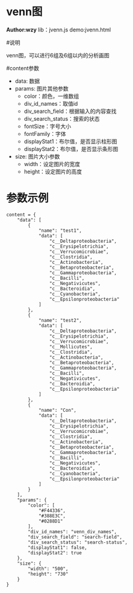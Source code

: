 venn图
=========
**Author:wzy**
lib：jvenn.js
demo:jvenn.html

#说明

venn图，可以进行6组及6组以内的分析画图

#content参数

* data: 数据
* params: 图片其他参数
	+ color：颜色，一维数组
	+ div_id_names：取值id
	+ div_search_field：根据输入的内容查找
	+ div_search_status：搜索的状态
	+ fontSize：字号大小
	+ fontFamily：字体
	+ displayStat1：布尔值，是否显示柱形图
	+ displayStat2：布尔值，是否显示条形图
* size: 图片大小参数
	+ width：设定图片的宽度
	+ height：设定图片的高度

# 参数示例

```
content = {
    "data": [
        {
            "name": "test1",
            "data": [
                "c__Deltaproteobacteria",
                "c__Erysipelotrichia",
                "c__Verrucomicrobiae",
                "c__Clostridia",
                "c__Actinobacteria",
                "c__Betaproteobacteria",
                "c__Gammaproteobacteria",
                "c__Bacilli",
                "c__Negativicutes",
                "c__Bacteroidia",
                "c__Cyanobacteria",
                "c__Epsilonproteobacteria"
            ]
        },
        {
            "name": "test2",
            "data": [
                "c__Deltaproteobacteria",
                "c__Erysipelotrichia",
                "c__Verrucomicrobiae",
                "c__Mollicutes",
                "c__Clostridia",
                "c__Actinobacteria",
                "c__Betaproteobacteria",
                "c__Gammaproteobacteria",
                "c__Bacilli",
                "c__Negativicutes",
                "c__Bacteroidia",
                "c__Epsilonproteobacteria"
            ]
        },
        {
            "name": "Con",
            "data": [
                "c__Deltaproteobacteria",
                "c__Erysipelotrichia",
                "c__Verrucomicrobiae",
                "c__Clostridia",
                "c__Actinobacteria",
                "c__Betaproteobacteria",
                "c__Gammaproteobacteria",
                "c__Bacilli",
                "c__Negativicutes",
                "c__Bacteroidia",
                "c__Cyanobacteria",
                "c__Epsilonproteobacteria"
            ]
        }
    ],
    "params": {
        "color": [
            "#F44336",
            "#388E3C",
            "#0288D1"
        ],
        "div_id_names": "venn_div_names",
        "div_search_field": "search-field",
        "div_search_status": "search-status",
        "displayStat1": false,
        "displayStat2": true
    },
    "size": {
        "width": "500",
        "height": "730"
    }
}
```